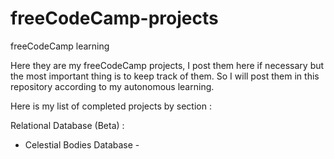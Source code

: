 # freeCodeCamp-projects
freeCodeCamp learning

Here they are my freeCodeCamp projects, I post them here if necessary but the most important thing is to keep track of them.
So I will post them in this repository according to my autonomous learning.

Here is my list of completed projects by section :

Relational Database (Beta) :
- Celestial Bodies Database - 

